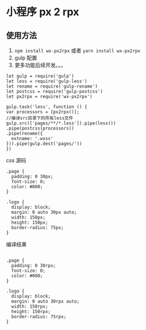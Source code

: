 # 小程序 px 2 rpx


## 使用方法

1. `npm install wx-px2rpx`  或者  `yarn install wx-px2rpx`
2. gulp 配置
3. 更多功能后续开发。。。 
  ```
let gulp = require('gulp')
let less = require('gulp-less')
let rename = require('gulp-rename')
let postcss = require('gulp-postcss')
let px2rpx = require('wx-px2rpx')

gulp.task('less', function () {
  var processors = [px2rpx()];
  //编译src目录下的所有less文件
  gulp.src(['pages/**/*.less']).pipe(less())
  .pipe(postcss(processors))
  .pipe(rename({
    extname: '.wxss'
  })).pipe(gulp.dest('pages/'))
})
```

css 源码
```
.page {
  padding: 0 30px;
  font-size: 0;
  color: #000;
}

.logo {
  display: block;
  margin: 0 auto 30px auto;
  width: 150px;
  height: 150px;
  border-radius: 75px;
}
```

编译结果
```

.page {
  padding: 0 30rpx;
  font-size: 0;
  color: #000;
}

.logo {
  display: block;
  margin: 0 auto 30rpx auto;
  width: 150rpx;
  height: 150rpx;
  border-radius: 75rpx;
}
```